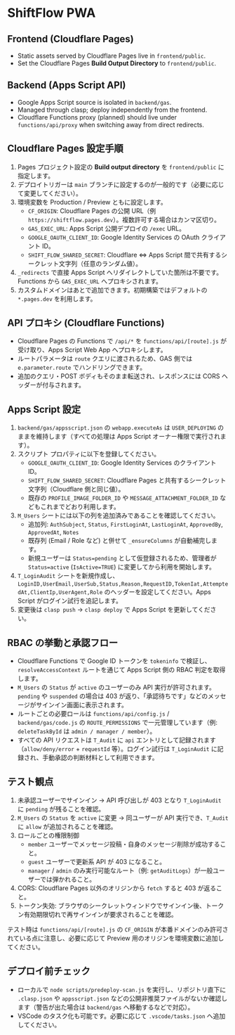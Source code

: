 # ShiftFlow PWA

## Frontend (Cloudflare Pages)
- Static assets served by Cloudflare Pages live in `frontend/public`.
- Set the Cloudflare Pages **Build Output Directory** to `frontend/public`.

## Backend (Apps Script API)
- Google Apps Script source is isolated in `backend/gas`.
- Managed through clasp; deploy independently from the frontend.
- Cloudflare Functions proxy (planned) should live under `functions/api/proxy` when switching away from direct redirects.

## Cloudflare Pages 設定手順
1. Pages プロジェクト設定の **Build output directory** を `frontend/public` に指定します。
2. デプロイトリガーは `main` ブランチに設定するのが一般的です（必要に応じて変更してください）。
3. 環境変数を Production / Preview ともに設定します。
   - `CF_ORIGIN`: Cloudflare Pages の公開 URL（例 `https://shiftflow.pages.dev`）。複数許可する場合はカンマ区切り。
   - `GAS_EXEC_URL`: Apps Script 公開デプロイの `/exec` URL。
   - `GOOGLE_OAUTH_CLIENT_ID`: Google Identity Services の OAuth クライアント ID。
   - `SHIFT_FLOW_SHARED_SECRET`: Cloudflare ⇔ Apps Script 間で共有するシークレット文字列（任意のランダム値）。
4. `_redirects` で直接 Apps Script へリダイレクトしていた箇所は不要です。Functions から `GAS_EXEC_URL` へプロキシされます。
5. カスタムドメインはあとで追加できます。初期構築ではデフォルトの `*.pages.dev` を利用します。

## API プロキシ (Cloudflare Functions)
- Cloudflare Pages の Functions で `/api/*` を `functions/api/[route].js` が受け取り、Apps Script Web App へプロキシします。
- ルートパラメータは `route` クエリに渡されるため、GAS 側では `e.parameter.route` でハンドリングできます。
- 追加のクエリ・POST ボディもそのまま転送され、レスポンスには CORS ヘッダーが付与されます。

## Apps Script 設定
1. `backend/gas/appsscript.json` の `webapp.executeAs` は `USER_DEPLOYING` のままを維持します（すべての処理は Apps Script オーナー権限で実行されます）。
2. スクリプト プロパティに以下を登録してください。
   - `GOOGLE_OAUTH_CLIENT_ID`: Google Identity Services のクライアント ID。
   - `SHIFT_FLOW_SHARED_SECRET`: Cloudflare Pages と共有するシークレット文字列（Cloudflare 側と同じ値）。
   - 既存の `PROFILE_IMAGE_FOLDER_ID` や `MESSAGE_ATTACHMENT_FOLDER_ID` などもこれまでどおり利用します。
3. `M_Users` シートには以下の列を追加済みであることを確認してください。
   - 追加列: `AuthSubject`, `Status`, `FirstLoginAt`, `LastLoginAt`, `ApprovedBy`, `ApprovedAt`, `Notes`
   - 既存列 (Email / Role など) と併せて `_ensureColumns` が自動補完します。
   - 新規ユーザーは `Status=pending` として仮登録されるため、管理者が `Status=active` (`IsActive=TRUE`) に変更してから利用を開始します。
4. `T_LoginAudit` シートを新規作成し、`LoginID,UserEmail,UserSub,Status,Reason,RequestID,TokenIat,AttemptedAt,ClientIp,UserAgent,Role` のヘッダーを設定してください。Apps Script がログイン試行を追記します。
5. 変更後は `clasp push` → `clasp deploy` で Apps Script を更新してください。

## RBAC の挙動と承認フロー
- Cloudflare Functions で Google ID トークンを `tokeninfo` で検証し、`resolveAccessContext` ルートを通じて Apps Script 側の RBAC 判定を取得します。
- `M_Users` の `Status` が `active` のユーザーのみ API 実行が許可されます。`pending` や `suspended` の場合は 403 が返り、「承認待ちです」などのメッセージがサインイン画面に表示されます。
- ルートごとの必要ロールは `functions/api/config.js` / `backend/gas/code.js` の `ROUTE_PERMISSIONS` で一元管理しています（例: `deleteTaskById` は `admin / manager / member`）。
- すべての API リクエストは `T_Audit` に `api` エントリとして記録されます（`allow/deny/error` + `requestId` 等）。ログイン試行は `T_LoginAudit` に記録され、手動承認の判断材料として利用できます。

## テスト観点
1. 未承認ユーザーでサインイン → API 呼び出しが 403 となり `T_LoginAudit` に `pending` が残ることを確認。
2. `M_Users` の `Status` を `active` に変更 → 同ユーザーが API 実行でき、`T_Audit` に `allow` が追加されることを確認。
3. ロールごとの権限制御
   - `member` ユーザーでメッセージ投稿・自身のメッセージ削除が成功すること。
   - `guest` ユーザーで更新系 API が 403 になること。
   - `manager` / `admin` のみ実行可能なルート（例: `getAuditLogs`）が一般ユーザーでは弾かれること。
4. CORS: Cloudflare Pages 以外のオリジンから `fetch` すると 403 が返ること。
5. トークン失効: ブラウザのシークレットウィンドウでサインイン後、トークン有効期限切れで再サインインが要求されることを確認。

テスト時は `functions/api/[route].js` の `CF_ORIGIN` が本番ドメインのみ許可されている点に注意し、必要に応じて Preview 用のオリジンを環境変数に追加してください。

## デプロイ前チェック
- ローカルで `node scripts/predeploy-scan.js` を実行し、リポジトリ直下に `.clasp.json` や `appsscript.json` などの公開非推奨ファイルがないか確認します（警告が出た場合は `backend/gas` へ移動するなどで対応）。
- VSCode のタスク化も可能です。必要に応じて `.vscode/tasks.json` へ追加してください。
